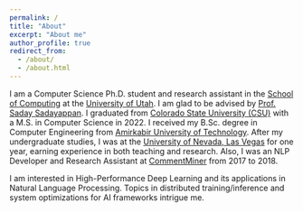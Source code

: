 ```yaml
---
permalink: /
title: "About"
excerpt: "About me"
author_profile: true
redirect_from: 
  - /about/
  - /about.html
---
```


I am a Computer Science Ph.D. student and research assistant in the [School of Computing](https://www.cs.utah.edu/) at the [University of Utah](https://www.utah.edu/). I am glad to be advised by [Prof. Saday Sadayappan](https://users.cs.utah.edu/~saday/). I graduated from [Colorado State University (CSU)](https://www.colostate.edu) with a M.S. in Computer Science in 2022. I received my B.Sc. degree in Computer Engineering from [Amirkabir University of Technology](http://aut.ac.ir/aut/). After my undergraduate studies, I was at the [University of Nevada, Las Vegas](https://unlv.edu) for one year, earning experience in both teaching and research. Also, I was an NLP Developer and Research Assistant at [CommentMiner](http://www.commentminer.ir/) from 2017 to 2018.

I am interested in High-Performance Deep Learning and its applications in Natural Language Processing. Topics in distributed training/inference and system optimizations for AI frameworks intrigue me. 
